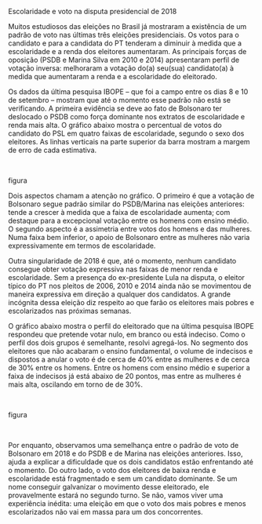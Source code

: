 Escolaridade e voto na disputa presidencial de 2018

Muitos estudiosos das eleições no Brasil já mostraram a existência de um padrão
de voto nas últimas três eleições presidenciais. Os votos para o candidato e
para a candidata do PT tenderam a diminuir à medida que a escolaridade e a renda
dos eleitores aumentaram. As principais forças de oposição (PSDB e Marina Silva
em 2010 e 2014) apresentaram perfil de votação inversa: melhoraram a votação
do(a) seu(sua) candidato(a) à medida que aumentaram a renda e a escolaridade do
eleitorado.

Os dados da última pesquisa IBOPE – que foi a campo entre os dias 8 e 10 de
setembro – mostram que até o momento esse padrão não está se verificando. A
primeira evidência se deve ao fato de Bolsonaro ter deslocado o PSDB como força
dominante nos extratos de escolaridade e renda mais alta. O gráfico abaixo
mostra o percentual de votos do candidato do PSL em quatro faixas de
escolaridade, segundo o sexo dos eleitores. As linhas verticais na parte
superior da barra mostram a margem de erro de cada estimativa.

 

figura

Dois aspectos chamam a atenção no gráfico. O primeiro é que a votação de
Bolsonaro segue padrão similar do PSDB/Marina nas eleições anteriores: tende a
crescer à medida que a faixa de escolaridade aumenta; com destaque para a
excepcional votação entre os homens com ensino médio. O segundo aspecto é a
assimetria entre votos dos homens e das mulheres. Numa faixa bem inferior, o
apoio de Bolsonaro entre as mulheres não varia expressivamente em termos de
escolaridade.

Outra singularidade de 2018 é que, até o momento, nenhum candidato consegue
obter votação expressiva nas faixas de menor renda e escolaridade. Sem a
presença do ex-presidente Lula na disputa, o eleitor típico do PT nos pleitos de
2006, 2010 e 2014 ainda não se movimentou de maneira expressiva em direção a
qualquer dos candidatos. A grande incógnita dessa eleição diz respeito ao que
farão os eleitores mais pobres e escolarizados nas próximas semanas.

O gráfico abaixo mostra o perfil do eleitorado que na última pesquisa IBOPE
respondeu que pretende votar nulo, em branco ou está indeciso. Como o perfil dos
dois grupos é semelhante, resolvi agregá-los. No segmento dos eleitores que não
acabaram o ensino fundamental, o volume de indecisos e dispostos a anular o voto
é de cerca de 40% entre as mulheres e de cerca de 30% entre os homens. Entre os
homens com ensino médio e superior a faixa de indecisos já está abaixo de 20
pontos, mas entre as mulheres é mais alta, oscilando em torno de de 30%.

 

figura

 

Por enquanto, observamos uma semelhança entre o padrão de voto de Bolsonaro em
2018 e do PSDB e de Marina nas eleições anteriores. Isso, ajuda a explicar a
dificuldade que os dois candidatos estão enfrentando até o momento. Do outro
lado, o voto dos eleitores de baixa renda e escolaridade está fragmentado e sem
um candidato dominante. Se um nome conseguir galvanizar o movimento desse
eleitorado, ele provavelmente estará no segundo turno. Se não, vamos viver uma
experiência inédita: uma eleição em que o voto dos mais pobres e menos
escolarizados não vai em massa para um dos concorrentes.
